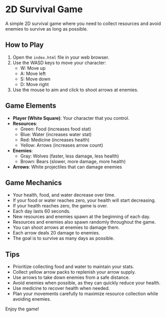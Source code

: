 # 2D Survival Game

A simple 2D survival game where you need to collect resources and avoid enemies to survive as long as possible.

## How to Play

1. Open the `index.html` file in your web browser.
2. Use the WASD keys to move your character:
   - W: Move up
   - A: Move left
   - S: Move down
   - D: Move right
3. Use the mouse to aim and click to shoot arrows at enemies.

## Game Elements

- **Player (White Square)**: Your character that you control.
- **Resources**:
  - Green: Food (increases food stat)
  - Blue: Water (increases water stat)
  - Red: Medicine (increases health)
  - Yellow: Arrows (increases arrow count)
- **Enemies**:
  - Gray: Wolves (faster, less damage, less health)
  - Brown: Bears (slower, more damage, more health)
- **Arrows**: White projectiles that can damage enemies

## Game Mechanics

- Your health, food, and water decrease over time.
- If your food or water reaches zero, your health will start decreasing.
- If your health reaches zero, the game is over.
- Each day lasts 60 seconds.
- New resources and enemies spawn at the beginning of each day.
- Resources and enemies also spawn randomly throughout the game.
- You can shoot arrows at enemies to damage them.
- Each arrow deals 20 damage to enemies.
- The goal is to survive as many days as possible.

## Tips

- Prioritize collecting food and water to maintain your stats.
- Collect yellow arrow packs to replenish your arrow supply.
- Use arrows to take down enemies from a safe distance.
- Avoid enemies when possible, as they can quickly reduce your health.
- Use medicine to recover health when needed.
- Plan your movements carefully to maximize resource collection while avoiding enemies.

Enjoy the game! 